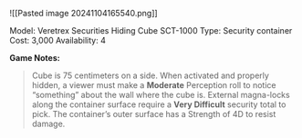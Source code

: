 ![[Pasted image 20241104165540.png]]

Model: Veretrex Securities Hiding Cube SCT-1000
Type: Security container
Cost: 3,000
Availability: 4

**Game Notes:** 
> Cube is 75 centimeters on a side. When activated and properly hidden, a viewer must make a **Moderate** Perception roll to notice “something” about the wall where the cube is. External magna-locks along the container surface require a **Very Difficult** security total to pick. The container’s outer surface has a Strength of 4D to resist damage.